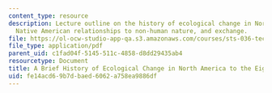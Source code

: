 ```yaml
---
content_type: resource
description: Lecture outline on the history of ecological change in North America,
  Native American relationships to non-human nature, and exchange.
file: https://ol-ocw-studio-app-qa.s3.amazonaws.com/courses/sts-036-technology-and-nature-in-american-history-spring-2008/fe14acd69b7dbaed6062a758ea9886df_wk2_outline.pdf
file_type: application/pdf
parent_uid: c1fad04f-5145-511c-4858-d8dd29435ab4
resourcetype: Document
title: A Brief History of Ecological Change in North America to the Eighteenth Century
uid: fe14acd6-9b7d-baed-6062-a758ea9886df
---
```

